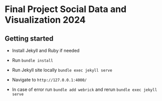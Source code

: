 # Final Project Social Data and Visualization 2024

## Getting started

* Install Jekyll and Ruby if needed
* Run `bundle install`
* Run Jekyll site locally `bundle exec jekyll serve`
* Navigate to `http://127.0.0.1:4000/`

* In case of error run `bundle add webrick` and rerun `bundle exec jekyll serve`
